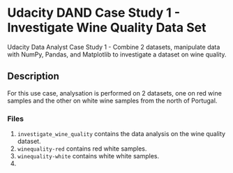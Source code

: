 # Udacity DAND Case Study 1 - Investigate Wine Quality Data Set
Udacity Data Analyst Case Study 1 - Combine 2 datasets, manipulate data with NumPy, Pandas, and Matplotlib to investigate a dataset on wine quality.

## Description
For this use case, analysation is performed on 2 datasets, one on red wine samples and the other on white wine samples from the north of Portugal.

### Files
1. ```investigate_wine_quality``` contains the data analysis on the wine quality dataset.
2. ```winequality-red``` contains red white samples.
2. ```winequality-white``` contains white white samples.
3.

